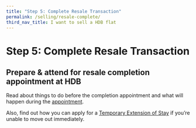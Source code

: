 ```yaml
---
title: "Step 5: Complete Resale Transaction"
permalink: /selling/resale-complete/
third_nav_title: I want to sell a HDB flat
---
```


# Step 5: Complete Resale Transaction

## Prepare & attend for resale completion appointment at HDB

Read about things to do before the completion appointment and what will happen during the [appointment](https://www.hdb.gov.sg/cs/infoweb/residential/selling-a-flat/selling-process/appointment-with-hdb).

Also, find out how you can apply for a [Temporary Extension of Stay](https://www.hdb.gov.sg/cs/infoweb/residential/selling-a-flat/procedures/temporary-extension-of-stay-for-sellers) if you’re unable to move out immediately. 
